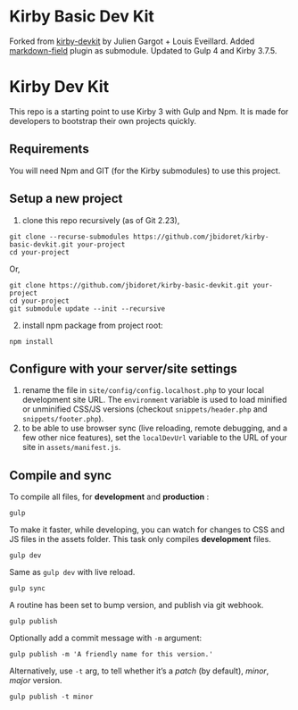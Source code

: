 # Kirby Basic Dev Kit

Forked from [kirby-devkit](https://github.com/julien-gargot/kirby-devkit) by Julien Gargot + Louis Eveillard. 
Added [markdown-field](https://github.com/sylvainjule/kirby-markdown-field) plugin as submodule. 
Updated to Gulp 4 and Kirby 3.7.5.


# Kirby Dev Kit

This repo is a starting point to use Kirby 3 with Gulp and Npm. It is made for developers to bootstrap their own projects quickly.

## Requirements

You will need Npm and GIT (for the Kirby submodules) to use this project.

## Setup a new project

1. clone this repo recursively (as of Git 2.23),
  ```
  git clone --recurse-submodules https://github.com/jbidoret/kirby-basic-devkit.git your-project 
  cd your-project
  ```
  Or, 
  ```
  git clone https://github.com/jbidoret/kirby-basic-devkit.git your-project
  cd your-project
  git submodule update --init --recursive
  ```

2. install npm package from project root:
  ```
  npm install
  ```



## Configure with your server/site settings

1. rename the file in `site/config/config.localhost.php` to your local development site URL. The `environment` variable is used to load minified or unminified CSS/JS versions (checkout `snippets/header.php` and `snippets/footer.php`).
2. to be able to use browser sync (live reloading, remote debugging, and a few other nice features), set the `localDevUrl` variable to the URL of your site in `assets/manifest.js`.

## Compile and sync
To compile all files, for **development** and **production** :
  ```
  gulp
  ```

  To make it faster, while developing, you can watch for changes to CSS and JS files in the assets folder. This task only compiles **development** files.
  ```
  gulp dev
  ```

  Same as `gulp dev` with live reload.
  ```
  gulp sync
  ```
  
  A routine has been set to bump version, and publish via git webhook. 
  ```
  gulp publish
  ```

  Optionally add a commit message with `-m` argument:
  ```
  gulp publish -m 'A friendly name for this version.'
  ``` 

  Alternatively, use `-t` arg, to tell whether it’s a *patch* (by default), *minor*, *major* version.
  ```
  gulp publish -t minor
  ```